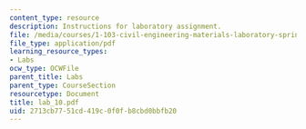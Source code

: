```yaml
---
content_type: resource
description: Instructions for laboratory assignment.
file: /media/courses/1-103-civil-engineering-materials-laboratory-spring-2004/2713cb7751cd419c0f0fb8cbd0bbfb20_lab_10.pdf
file_type: application/pdf
learning_resource_types:
- Labs
ocw_type: OCWFile
parent_title: Labs
parent_type: CourseSection
resourcetype: Document
title: lab_10.pdf
uid: 2713cb77-51cd-419c-0f0f-b8cbd0bbfb20
---
```

